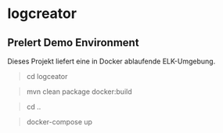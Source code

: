 # logcreator
## Prelert Demo Environment

Dieses Projekt liefert eine in Docker ablaufende ELK-Umgebung.

> cd logceator

> mvn clean package docker:build

> cd ..

> docker-compose up



